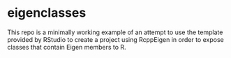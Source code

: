 # eigenclasses

This repo is a minimally working example of an attempt to use the template provided by RStudio to create a project using RcppEigen in order to expose classes that contain Eigen members to R. 

